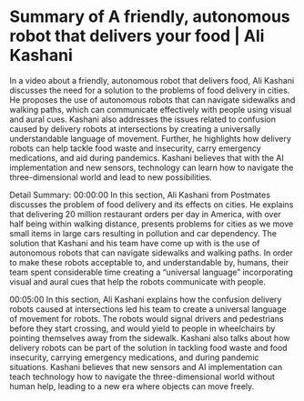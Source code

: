 # Summary of A friendly, autonomous robot that delivers your food | Ali Kashani

In a video about a friendly, autonomous robot that delivers food, Ali Kashani discusses the need for a solution to the problems of food delivery in cities. He proposes the use of autonomous robots that can navigate sidewalks and walking paths, which can communicate effectively with people using visual and aural cues. Kashani also addresses the issues related to confusion caused by delivery robots at intersections by creating a universally understandable language of movement. Further, he highlights how delivery robots can help tackle food waste and insecurity, carry emergency medications, and aid during pandemics. Kashani believes that with the AI implementation and new sensors, technology can learn how to navigate the three-dimensional world and lead to new possibilities.

Detail Summary: 
00:00:00
In this section, Ali Kashani from Postmates discusses the problem of food delivery and its effects on cities. He explains that delivering 20 million restaurant orders per day in America, with over half being within walking distance, presents problems for cities as we move small items in large cars resulting in pollution and car dependency. The solution that Kashani and his team have come up with is the use of autonomous robots that can navigate sidewalks and walking paths. In order to make these robots acceptable to, and understandable by, humans, their team spent considerable time creating a “universal language” incorporating visual and aural cues that help the robots communicate with people.

00:05:00
In this section, Ali Kashani explains how the confusion delivery robots caused at intersections led his team to create a universal language of movement for robots. The robots would signal drivers and pedestrians before they start crossing, and would yield to people in wheelchairs by pointing themselves away from the sidewalk. Kashani also talks about how delivery robots can be part of the solution in tackling food waste and food insecurity, carrying emergency medications, and during pandemic situations. Kashani believes that new sensors and AI implementation can teach technology how to navigate the three-dimensional world without human help, leading to a new era where objects can move freely.


